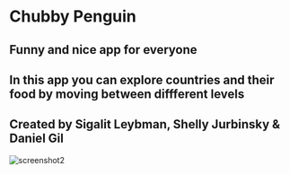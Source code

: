 # Chubby Penguin
## Funny and nice app for everyone
## In this app you can explore countries and their food by moving between diffferent levels
## Created by Sigalit Leybman, Shelly Jurbinsky & Daniel Gil 

![screenshot2](https://user-images.githubusercontent.com/72492338/154063020-a671498e-e3c2-4cba-bb18-969bfe43f1c8.png)

